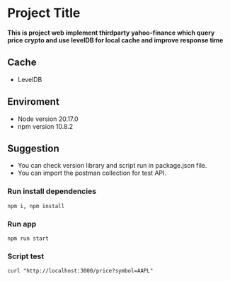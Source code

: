 # Project Title

**This is project web implement thirdparty yahoo-finance which query price crypto and use levelDB for local cache and improve response time**

## Cache
 - LevelDB

## Enviroment
 - Node version 20.17.0
 - npm version 10.8.2

## Suggestion
 - You can check version library and script run in package.json file.
 - You can import the postman collection for test API.

### Run install dependencies
 ```
 npm i, npm install
 ```
 
### Run app
 ```
 npm run start
 ```

### Script test
 ```
 curl "http://localhost:3000/price?symbol=AAPL"
 ```